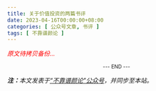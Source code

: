 ```yaml
---
title: 关于价值投资的两篇书评
date: 2023-04-16T00:00:00+08:00
categories: [ 公众号文章, 书评 ]
tags: [ 不靠谱颜论 ]
---
```


<font color=red><i>原文待拷贝备份...</i></font>

<center><small>--- END ---</small></center>

<i><b>注：</b>本文发表于[“不靠谱颜论”公众号](https://mp.weixin.qq.com/s/8DJqpCJQmk-jtj1IIWnDXg)，并同步至本站。</i>
